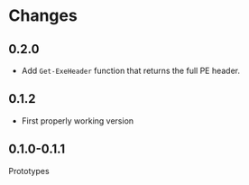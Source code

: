 # Changes

## 0.2.0

- Add `Get-ExeHeader` function that returns the full PE header.

## 0.1.2

- First properly working version

## 0.1.0-0.1.1

Prototypes
